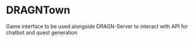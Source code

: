 # DRAGNTown
Game interface to be used alongside DRAGN-Server to interact with API for chatbot and quest generation
